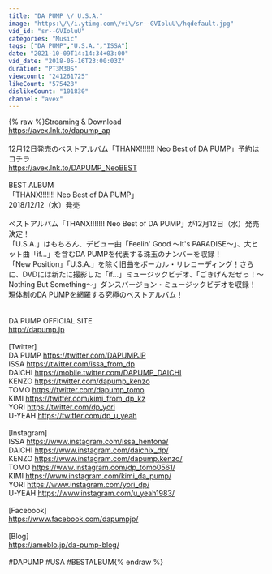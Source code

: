 ```yaml
---
title: "DA PUMP \/ U.S.A."
image: "https:\/\/i.ytimg.com\/vi\/sr--GVIoluU\/hqdefault.jpg"
vid_id: "sr--GVIoluU"
categories: "Music"
tags: ["DA PUMP","U.S.A.","ISSA"]
date: "2021-10-09T14:14:34+03:00"
vid_date: "2018-05-16T23:00:03Z"
duration: "PT3M30S"
viewcount: "241261725"
likeCount: "575428"
dislikeCount: "101830"
channel: "avex"
---
```

{% raw %}Streaming &amp; Download<br /><a rel="nofollow" target="blank" href="https://avex.lnk.to/dapump_ap">https://avex.lnk.to/dapump_ap</a><br /><br />12月12日発売のベストアルバム「THANX!!!!!!! Neo Best of DA PUMP」予約はコチラ<br /><a rel="nofollow" target="blank" href="https://avex.lnk.to/DAPUMP_NeoBEST">https://avex.lnk.to/DAPUMP_NeoBEST</a>  <br /><br />BEST ALBUM<br />「THANX!!!!!!! Neo Best of DA PUMP」<br />2018/12/12（水）発売<br /><br />ベストアルバム「THANX!!!!!!! Neo Best of DA PUMP」が12月12日（水）発売決定！<br />「U.S.A.」はもちろん、デビュー曲「Feelin' Good ～It's PARADISE～」、大ヒット曲「if...」を含むDA PUMPを代表する珠玉のナンバーを収録！<br />「New Position」「U.S.A.」を除く旧曲をボーカル・リレコーディング！さらに、DVDには新たに撮影した「if...」ミュージックビデオ、「ごきげんだぜっ！～Nothing But Something～」ダンスバージョン・ミュージックビデオを収録！<br />現体制のDA PUMPを網羅する究極のベストアルバム！<br /><br /><br />DA PUMP OFFICIAL SITE<br /><a rel="nofollow" target="blank" href="http://dapump.jp">http://dapump.jp</a><br /><br />[Twitter]<br />DA PUMP <a rel="nofollow" target="blank" href="https://twitter.com/DAPUMPJP">https://twitter.com/DAPUMPJP</a><br />ISSA <a rel="nofollow" target="blank" href="https://twitter.com/issa_from_dp">https://twitter.com/issa_from_dp</a><br />DAICHI <a rel="nofollow" target="blank" href="https://mobile.twitter.com/DAPUMP_DAICHI">https://mobile.twitter.com/DAPUMP_DAICHI</a><br />KENZO <a rel="nofollow" target="blank" href="https://twitter.com/dapump_kenzo">https://twitter.com/dapump_kenzo</a><br />TOMO <a rel="nofollow" target="blank" href="https://twitter.com/dapump_tomo">https://twitter.com/dapump_tomo</a><br />KIMI <a rel="nofollow" target="blank" href="https://twitter.com/kimi_from_dp_kz">https://twitter.com/kimi_from_dp_kz</a><br />YORI <a rel="nofollow" target="blank" href="https://twitter.com/dp_yori">https://twitter.com/dp_yori</a><br />U-YEAH <a rel="nofollow" target="blank" href="https://twitter.com/dp_u_yeah">https://twitter.com/dp_u_yeah</a><br /><br />[Instagram]<br />ISSA <a rel="nofollow" target="blank" href="https://www.instagram.com/issa_hentona/">https://www.instagram.com/issa_hentona/</a><br />DAICHI <a rel="nofollow" target="blank" href="https://www.instagram.com/daichix_dp/">https://www.instagram.com/daichix_dp/</a><br />KENZO <a rel="nofollow" target="blank" href="https://www.instagram.com/dapump.kenzo/">https://www.instagram.com/dapump.kenzo/</a><br />TOMO <a rel="nofollow" target="blank" href="https://www.instagram.com/dp_tomo0561/">https://www.instagram.com/dp_tomo0561/</a><br />KIMI <a rel="nofollow" target="blank" href="https://www.instagram.com/kimi_da_pump/">https://www.instagram.com/kimi_da_pump/</a><br />YORI <a rel="nofollow" target="blank" href="https://www.instagram.com/yori_dp/">https://www.instagram.com/yori_dp/</a><br />U-YEAH <a rel="nofollow" target="blank" href="https://www.instagram.com/u_yeah1983/">https://www.instagram.com/u_yeah1983/</a><br /><br />[Facebook]<br /><a rel="nofollow" target="blank" href="https://www.facebook.com/dapumpjp/">https://www.facebook.com/dapumpjp/</a><br /><br />[Blog]<br /><a rel="nofollow" target="blank" href="https://ameblo.jp/da-pump-blog/">https://ameblo.jp/da-pump-blog/</a><br /><br />#DAPUMP #USA #BESTALBUM{% endraw %}
